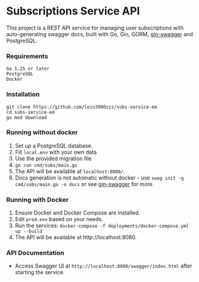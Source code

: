 # Subscriptions Service API
This project is a REST API service for managing user subscriptions with auto-generating swagger docs, built with Go, Gin, GORM, [gin-swagger](https://github.com/swaggo/gin-swagger) and PostgreSQL.

### Requirements
```
Go 1.25 or later
PostgreSQL
Docker
```

### Installation
```
git clone https://github.com/lein3000zzz/subs-service-em
cd subs-service-em
go mod download
```
### Running without docker
1. Set up a PostgreSQL database.
2. Fill `local.env` with your own data
3. Use the provided migration file
4. `go run cmd/subs/main.go`
5. The API will be available at `localhost:8080/`.
6. Docs generation is not automatic without docker - use `swag init -g cmd/subs/main.go -o docs` or see [gin-swagger](https://github.com/swaggo/gin-swagger) for more 
### Running with Docker
1. Ensure Docker and Docker Compose are installed.
2. Edit `prod.env` based on your needs.
3. Run the services: `docker-compose -f deployments/docker-compose.yml up --build`
4. The API will be available at http://localhost:8080.
### API Documentation
- Access Swagger UI at `http://localhost:8080/swagger/index.html` after starting the service.
